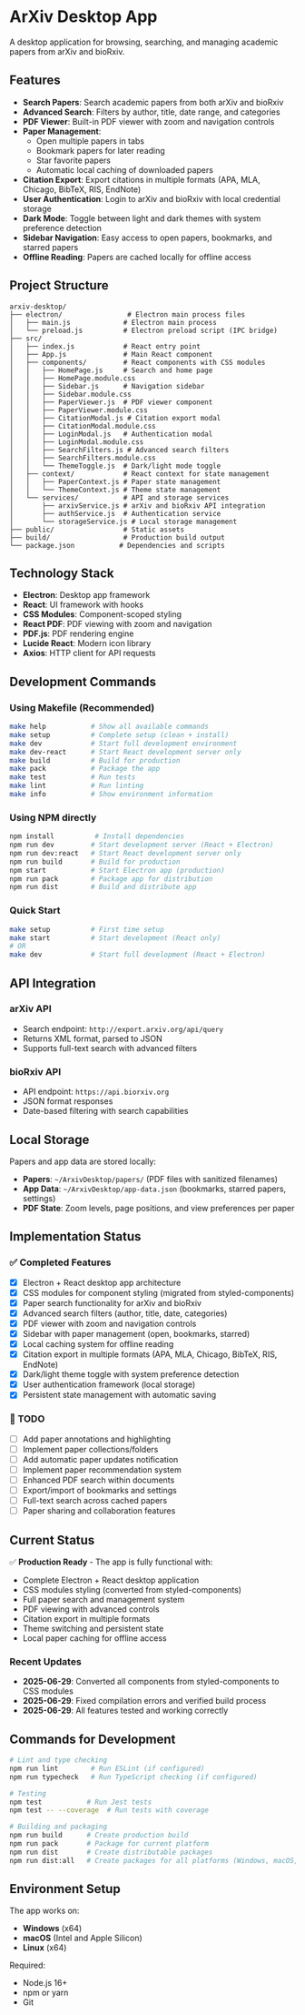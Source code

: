 # ArXiv Desktop App

A desktop application for browsing, searching, and managing academic papers from arXiv and bioRxiv.

## Features

- **Search Papers**: Search academic papers from both arXiv and bioRxiv
- **Advanced Search**: Filters by author, title, date range, and categories
- **PDF Viewer**: Built-in PDF viewer with zoom and navigation controls
- **Paper Management**: 
  - Open multiple papers in tabs
  - Bookmark papers for later reading
  - Star favorite papers
  - Automatic local caching of downloaded papers
- **Citation Export**: Export citations in multiple formats (APA, MLA, Chicago, BibTeX, RIS, EndNote)
- **User Authentication**: Login to arXiv and bioRxiv with local credential storage
- **Dark Mode**: Toggle between light and dark themes with system preference detection
- **Sidebar Navigation**: Easy access to open papers, bookmarks, and starred papers
- **Offline Reading**: Papers are cached locally for offline access

## Project Structure

```
arxiv-desktop/
├── electron/                # Electron main process files
│   ├── main.js             # Electron main process
│   └── preload.js          # Electron preload script (IPC bridge)
├── src/
│   ├── index.js            # React entry point
│   ├── App.js              # Main React component
│   ├── components/         # React components with CSS modules
│   │   ├── HomePage.js     # Search and home page
│   │   ├── HomePage.module.css
│   │   ├── Sidebar.js      # Navigation sidebar
│   │   ├── Sidebar.module.css
│   │   ├── PaperViewer.js  # PDF viewer component
│   │   ├── PaperViewer.module.css
│   │   ├── CitationModal.js # Citation export modal
│   │   ├── CitationModal.module.css
│   │   ├── LoginModal.js   # Authentication modal
│   │   ├── LoginModal.module.css
│   │   ├── SearchFilters.js # Advanced search filters
│   │   ├── SearchFilters.module.css
│   │   └── ThemeToggle.js  # Dark/light mode toggle
│   ├── context/            # React context for state management
│   │   ├── PaperContext.js # Paper state management
│   │   └── ThemeContext.js # Theme state management
│   └── services/           # API and storage services
│       ├── arxivService.js # arXiv and bioRxiv API integration
│       ├── authService.js  # Authentication service
│       └── storageService.js # Local storage management
├── public/                 # Static assets
├── build/                  # Production build output
└── package.json           # Dependencies and scripts
```

## Technology Stack

- **Electron**: Desktop app framework
- **React**: UI framework with hooks
- **CSS Modules**: Component-scoped styling
- **React PDF**: PDF viewing with zoom and navigation
- **PDF.js**: PDF rendering engine
- **Lucide React**: Modern icon library
- **Axios**: HTTP client for API requests

## Development Commands

### Using Makefile (Recommended)
```bash
make help           # Show all available commands
make setup          # Complete setup (clean + install)
make dev            # Start full development environment
make dev-react      # Start React development server only
make build          # Build for production
make pack           # Package the app
make test           # Run tests
make lint           # Run linting
make info           # Show environment information
```

### Using NPM directly
```bash
npm install          # Install dependencies
npm run dev         # Start development server (React + Electron)
npm run dev:react   # Start React development server only
npm run build       # Build for production
npm start           # Start Electron app (production)
npm run pack        # Package app for distribution
npm run dist        # Build and distribute app
```

### Quick Start
```bash
make setup          # First time setup
make start          # Start development (React only)
# OR
make dev            # Start full development (React + Electron)
```

## API Integration

### arXiv API
- Search endpoint: `http://export.arxiv.org/api/query`
- Returns XML format, parsed to JSON
- Supports full-text search with advanced filters

### bioRxiv API
- API endpoint: `https://api.biorxiv.org`
- JSON format responses
- Date-based filtering with search capabilities

## Local Storage

Papers and app data are stored locally:
- **Papers**: `~/ArxivDesktop/papers/` (PDF files with sanitized filenames)
- **App Data**: `~/ArxivDesktop/app-data.json` (bookmarks, starred papers, settings)
- **PDF State**: Zoom levels, page positions, and view preferences per paper

## Implementation Status

### ✅ Completed Features
- [x] Electron + React desktop app architecture
- [x] CSS modules for component styling (migrated from styled-components)
- [x] Paper search functionality for arXiv and bioRxiv
- [x] Advanced search filters (author, title, date, categories)
- [x] PDF viewer with zoom and navigation controls
- [x] Sidebar with paper management (open, bookmarks, starred)
- [x] Local caching system for offline reading
- [x] Citation export in multiple formats (APA, MLA, Chicago, BibTeX, RIS, EndNote)
- [x] Dark/light theme toggle with system preference detection
- [x] User authentication framework (local storage)
- [x] Persistent state management with automatic saving

### 🚧 TODO
- [ ] Add paper annotations and highlighting
- [ ] Implement paper collections/folders
- [ ] Add automatic paper updates notification
- [ ] Implement paper recommendation system
- [ ] Enhanced PDF search within documents
- [ ] Export/import of bookmarks and settings
- [ ] Full-text search across cached papers
- [ ] Paper sharing and collaboration features

## Current Status

✅ **Production Ready** - The app is fully functional with:
- Complete Electron + React desktop application
- CSS modules styling (converted from styled-components)
- Full paper search and management system
- PDF viewing with advanced controls
- Citation export in multiple formats
- Theme switching and persistent state
- Local paper caching for offline access

### Recent Updates
- **2025-06-29**: Converted all components from styled-components to CSS modules
- **2025-06-29**: Fixed compilation errors and verified build process
- **2025-06-29**: All features tested and working correctly

## Commands for Development

```bash
# Lint and type checking
npm run lint        # Run ESLint (if configured)
npm run typecheck   # Run TypeScript checking (if configured)

# Testing
npm test           # Run Jest tests
npm test -- --coverage  # Run tests with coverage

# Building and packaging
npm run build      # Create production build
npm run pack       # Package for current platform
npm run dist       # Create distributable packages
npm run dist:all   # Create packages for all platforms (Windows, macOS, Linux)
```

## Environment Setup

The app works on:
- **Windows** (x64)
- **macOS** (Intel and Apple Silicon)
- **Linux** (x64)

Required:
- Node.js 16+
- npm or yarn
- Git